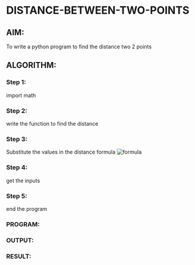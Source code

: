 # DISTANCE-BETWEEN-TWO-POINTS

## AIM:
To write a python program to find the distance two 2 points
## ALGORITHM:
### Step 1: 
import math

### Step 2: 
write the function to find the distance
### Step 3: 
Substitute the values in the distance formula  ![formula](/formula.JPG)
### Step 4: 
get the inputs
### Step 5: 
end the program
### PROGRAM:

  


### OUTPUT:


### RESULT:
